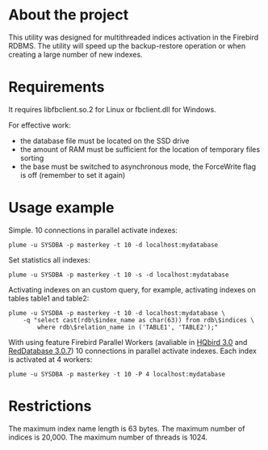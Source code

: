 # About the project
This utility was designed for multithreaded indices activation in the Firebird RDBMS. 
The utility will speed up the backup-restore operation or when creating a large number of new indexes.

# Requirements
It requires libfbclient.so.2 for Linux or fbclient.dll for Windows.

For effective work:

* the database file must be located on the SSD drive
* the amount of RAM must be sufficient for the location of temporary files sorting
* the base must be switched to asynchronous mode, the ForceWrite flag is off (remember to set it again)

# Usage example
Simple. 10 connections in parallel activate indexes:

    plume -u SYSDBA -p masterkey -t 10 -d localhost:mydatabase

Set statistics all indexes:

    plume -u SYSDBA -p masterkey -t 10 -s -d localhost:mydatabase

Activating indexes on an custom query, for example, activating indexes on tables table1 and table2:

    plume -u SYSDBA -p masterkey -t 10 -d localhost:mydatabase \
        -q "select cast(rdb\$index_name as char(63)) from rdb\$indices \
            where rdb\$relation_name in ('TABLE1', 'TABLE2');"

With using feature Firebird Parallel Workers (avaliable in [HQbird 3.0](https://ib-aid.com/en/hqbird/) and [RedDatabase 3.0.7](https://reddatabase.ru/products/))
10 connections in parallel activate indexes. Each index is activated at 4 workers:

    plume -u SYSDBA -p masterkey -t 10 -P 4 localhost:mydatabase

# Restrictions
The maximum index name length is 63 bytes. 
The maximum number of indices is 20,000. 
The maximum number of threads is 1024.
